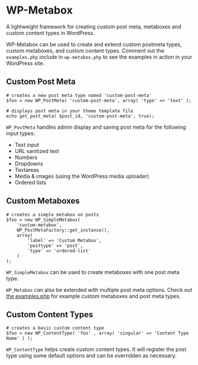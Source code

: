 # WP-Metabox

A lightweight framework for creating custom post meta, metaboxes and custom content types in WordPress.

WP-Metabox can be used to create and extend custom postmeta types, custom metaboxes, and custom content types. Comment out the `examples.php` include in `wp-metabox.php` to see the examples in action in your WordPress site.

## Custom Post Meta

    # creates a new post meta type named 'custom-post-meta'
    $foo = new WP_PostMeta( 'custom-post-meta', array( 'type' => 'text' );

    # displays post meta in your theme template file
    echo get_post_meta( $post_id, 'custom-post-meta', true);

`WP_PostMeta` handles admin display and saving post meta for the following input types:

- Text input
- URL sanitized text
- Numbers
- Dropdowns
- Textareas
- Media & images (using the WordPress media uploader)
- Ordered lists

## Custom Metaboxes

    # creates a simple metabox on posts
    $foo = new WP_SimpleMetabox(
        'custom-metabox',
        WP_PostMetaFactory::get_instance(),
        array(
            'label' => 'Custom Metabox',
            'posttype' => 'post',
            'type' => 'ordered-list'
        )
    );

`WP_SimpleMetabox` can be used to create metaboxes with one post meta type.

`WP_Metabox` can also be extended with multiple post meta options. Check out [the examples.php](https://github.com/jesseoverright/wp-metabox/blob/master/examples.php) for example custom metaboxes and post meta types.

## Custom Content Types

    # creates a basic custom content type
    $foo = new WP_ContentType( 'foo' , array( 'singular' => 'Content Type Name' ) );

`WP_ContentType` helps create custom content types. It will register the post type using some default options and can be overridden as necessary.
